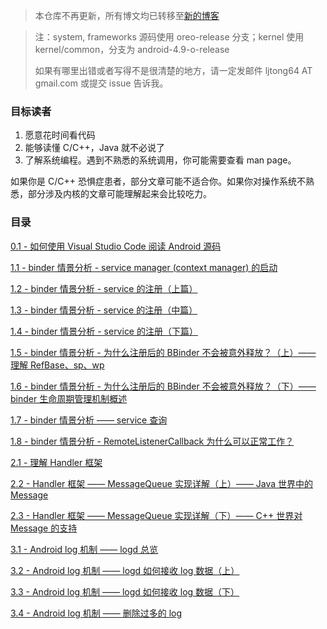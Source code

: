 
> 本仓库不再更新，所有博文均已转移至[新的博客](https://jekton.github.io/)

> 注：system, frameworks 源码使用 oreo-release 分支；kernel 使用 kernel/common，分支为 android-4.9-o-release
>
> 如果有哪里出错或者写得不是很清楚的地方，请一定发邮件 ljtong64 AT gmail.com 或提交 issue 告诉我。

### 目标读者

1. 愿意花时间看代码
2. 能够读懂 C/C++，Java 就不必说了
3. 了解系统编程。遇到不熟悉的系统调用，你可能需要查看 man page。

如果你是 C/C++ 恐惧症患者，部分文章可能不适合你。如果你对操作系统不熟悉，部分涉及内核的文章可能理解起来会比较吃力。


### 目录

[0.1 - 如何使用 Visual Studio Code 阅读 Android 源码](./how-to-read-android-source-code.md)

[1.1 - binder 情景分析 - service manager (context manager) 的启动](./binder/startup-of-service-manager.md)

[1.2 - binder 情景分析 - service 的注册（上篇）](./binder/binder-service-registration-part1.md)

[1.3 - binder 情景分析 - service 的注册（中篇）](./binder/binder-service-registration-part2.md)

[1.4 - binder 情景分析 - service 的注册（下篇）](./binder/binder-service-registration-part3.md)

[1.5 - binder 情景分析 - 为什么注册后的 BBinder 不会被意外释放？（上）—— 理解 RefBase、sp、wp](./binder/binder-why-BBinder-not-released-after-registered-part1.md)

[1.6 - binder 情景分析 - 为什么注册后的 BBinder 不会被意外释放？（下）—— binder 生命周期管理机制概述](./binder/binder-why-BBinder-not-released-after-registered-part2.md)

[1.7 - binder 情景分析 —— service 查询](./binder/service-query.md)

[1.8 - binder 情景分析 - RemoteListenerCallback 为什么可以正常工作？](./binder/why-RemoteListenerCallback-works.md)

[2.1 - 理解 Handler 框架](./handler/understand-handler-framework.md)

[2.2 - Handler 框架 —— MessageQueue 实现详解（上）—— Java 世界中的 Message](./handler/uncover-the-messagequeue-part1.md)

[2.3 - Handler 框架 —— MessageQueue 实现详解（下）—— C++ 世界对 Message 的支持](./handler/uncover-the-messagequeue-part2.md)

[3.1 - Android log 机制 —— logd 总览](./log/logd-overview.md)

[3.2 - Android log 机制 —— logd 如何接收 log 数据（上）](./log/logd-writing-part1.md)

[3.3 - Android log 机制 —— logd 如何接收 log 数据（下）](./log/logd-writing-part2.md)

[3.4 - Android log 机制 —— 删除过多的 log](./log/logd-prune.md)
